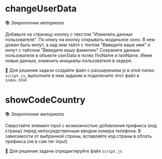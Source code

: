 # changeUserData

📚 _Закрепление материала_

Добавьте на страницу кнопку с текстом "Изменить данные пользователя".
По клику на кнопку открывать модальное окно. В нем дожен быть инпут, а над ним тайтл с тектом "Ввведите ваше имя" и инпут с тайтлом "Ввведите вашу фамилию"
Сохраните данные пользователя в объекте userData в полях firsName и lastName.
Имея новые данные, изменить инициалы пользователя в хедере.

📝 Для решения задачи создайте файл с расширением js в этой папке: `script.js`, выполните в нем задание и подключите этот файл в `index.html`


# showCodeCountry 

📚 _Закрепление материала_

Сверстайте элемент input с возможностью добавления префикса (код страны) перед непосредственным вводом номера телефона.
В зависимости от выбранной страны, вставляйте код страны в облать префикса (не в сам тег input)

📝 Для решения задачи отредактируйте файл `script.js`



